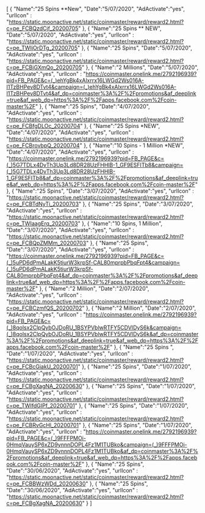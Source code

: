 [
  {
       "Name":"25 Spins **New",
       "Date":"5/07/2020",
       "AdActivate":"yes",
       "urlIcon" : "https://static.moonactive.net/static/coinmaster/reward/reward2.html?c=pe_FCBQzdCjf_20200705"
   },
  {
       "Name":"25 Spins ** NEW",
       "Date":"5/07/2020",
       "AdActivate":"yes",
       "urlIcon" : "https://static.moonactive.net/static/coinmaster/reward/reward2.html?c=pe_TWIjOrDTg_20200705"
   },
  {
       "Name":"25 Spins",
       "Date":"5/07/2020",
       "AdActivate":"yes",
       "urlIcon" : "https://static.moonactive.net/static/coinmaster/reward/reward2.html?c=pe_FCBiGXmQo_20200705"
   }, 
  {
       "Name":"2 Millions",
       "Date":"5/07/2020",
       "AdActivate":"yes",
       "urlIcon" : "https://coinmaster.onelink.me/2792196939?pid=FB_PAGE&c=(_)ehYgBk4xAlxrrx16LWGd2Ws016A-I1TzBHPev8DTvt4&campaign=(_)ehYgBk4xAlxrrx16LWGd2Ws016A-I1TzBHPev8DTvt4&af_dp=coinmaster%3A%2F%2Fpromotions&af_deeplink=true&af_web_dp=https%3A%2F%2Fapps.facebook.com%2Fcoin-master%2F"
   },
  {
       "Name":"25 Spins",
       "Date":"4/07/2020",
       "AdActivate":"yes",
       "urlIcon" : "https://static.moonactive.net/static/coinmaster/reward/reward2.html?c=pe_FCBfgDLOc_20200704"
   }, 
   {
       "Name":"25 Spins *NEW",
       "Date":"4/07/2020",
       "AdActivate":"yes",
       "urlIcon" : "https://static.moonactive.net/static/coinmaster/reward/reward2.html?c=pe_FCBrovbpQ_20200704"
   },   {
       "Name":"10 Spins - 1 Million *NEW",
       "Date":"4/07/2020",
       "AdActivate":"yes",
       "urlIcon" : "https://coinmaster.onelink.me/2792196939?pid=FB_PAGE&c=(_)5G7TDLx4DvTh3Up3Ld8DR28UzFHHlB-1_GF9ESFITb8&campaign=(_)5G7TDLx4DvTh3Up3Ld8DR28UzFHHlB-1_GF9ESFITb8&af_dp=coinmaster%3A%2F%2Fpromotions&af_deeplink=true&af_web_dp=https%3A%2F%2Fapps.facebook.com%2Fcoin-master%2F"
   },
   {
       "Name":"25 Spins",
       "Date":"3/07/2020",
       "AdActivate":"yes",
       "urlIcon" : "https://static.moonactive.net/static/coinmaster/reward/reward2.html?c=pe_FCBTdNyTi_20200703"
   },
      {
       "Name":"25 Spins",
       "Date":"3/07/2020",
       "AdActivate":"yes",
       "urlIcon" : "https://static.moonactive.net/static/coinmaster/reward/reward2.html?c=pe_TWIaagErq_20200703"
   },
   {
       "Name":"10 Spins, 1 Million",
       "Date":"3/07/2020",
       "AdActivate":"yes",
       "urlIcon" : "https://static.moonactive.net/static/coinmaster/reward/reward2.html?c=pe_FCBQpZMMm_20200703"
   },
   {
       "Name":"25 Spins",
       "Date":"3/07/2020",
       "AdActivate":"yes",
       "urlIcon" : "https://coinmaster.onelink.me/2792196939?pid=FB_PAGE&c=(_)5uPD6dPmALakK5tiurW3krpSf-CAL80mprpbPbqFpt4&campaign=(_)5uPD6dPmALakK5tiurW3krpSf-CAL80mprpbPbqFpt4&af_dp=coinmaster%3A%2F%2Fpromotions&af_deeplink=true&af_web_dp=https%3A%2F%2Fapps.facebook.com%2Fcoin-master%2F"
   },
   {
       "Name":"2 Million",
       "Date":"2/07/2020",
       "AdActivate":"yes",
       "urlIcon" : "https://static.moonactive.net/static/coinmaster/reward/reward2.html?c=pe_FCBCzmfQS_20200702"
   },
   {
       "Name":"2 Million",
       "Date":"2/07/2020",
       "AdActivate":"yes",
       "urlIcon" : "https://coinmaster.onelink.me/2792196939?pid=FB_PAGE&c=(_)8qolsx2ClpQybOJDoRU_1BSYPVblwRTFY5CDVIDyS6k&campaign=(_)8qolsx2ClpQybOJDoRU_1BSYPVblwRTFY5CDVIDyS6k&af_dp=coinmaster%3A%2F%2Fpromotions&af_deeplink=true&af_web_dp=https%3A%2F%2Fapps.facebook.com%2Fcoin-master%2F"
   },
  {
       "Name":"25 Spins ",
       "Date":"1/07/2020",
       "AdActivate":"yes",
       "urlIcon" : "https://static.moonactive.net/static/coinmaster/reward/reward2.html?c=pe_FCBcGiakU_20200701"
   },
   {
       "Name":"25 Spins",
       "Date":"1/07/2020",
       "AdActivate":"yes",
       "urlIcon" : "https://static.moonactive.net/static/coinmaster/reward/reward2.html?c=pe_FCBgXagNA_20200630"
   },
   {
       "Name":"25 Spins",
       "Date":"1/07/2020",
       "AdActivate":"yes",
       "urlIcon" : "https://static.moonactive.net/static/coinmaster/reward/reward2.html?c=pe_TWIfdGIPf_20200701"
   },
{
       "Name":"25 Spins",
       "Date":"1/07/2020",
       "AdActivate":"yes",
       "urlIcon" : "https://static.moonactive.net/static/coinmaster/reward/reward2.html?c=pe_FCBRvGcHl_20200701"
   },
   {
       "Name":"25 Spins",
       "Date":"1/07/2020",
       "AdActivate":"yes",
       "urlIcon" : "https://coinmaster.onelink.me/2792196939?pid=FB_PAGE&c=(_)9FFFPMOi-0HmqVauySP6xZD9ynnnDOPL4Fz1M1TUBko&campaign=(_)9FFFPMOi-0HmqVauySP6xZD9ynnnDOPL4Fz1M1TUBko&af_dp=coinmaster%3A%2F%2Fpromotions&af_deeplink=true&af_web_dp=https%3A%2F%2Fapps.facebook.com%2Fcoin-master%2F"
   },
    {
       "Name":"25 Spins",
       "Date":"30/06/2020",
       "AdActivate":"yes",
       "urlIcon" : "https://static.moonactive.net/static/coinmaster/reward/reward2.html?c=pe_FCBBWzWDd_20200630"
   },
    {
       "Name":"25 Spins",
       "Date":"30/06/2020",
       "AdActivate":"yes",
       "urlIcon" : "https://static.moonactive.net/static/coinmaster/reward/reward2.html?c=pe_FCBgXagNA_20200630"
   }
]
